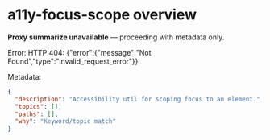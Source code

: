 # a11y-focus-scope overview

**Proxy summarize unavailable** — proceeding with metadata only.

Error: HTTP 404: {"error":{"message":"Not Found","type":"invalid_request_error"}}

Metadata:
```json
{
  "description": "Accessibility util for scoping focus to an element.",
  "topics": [],
  "paths": [],
  "why": "Keyword/topic match"
}
```